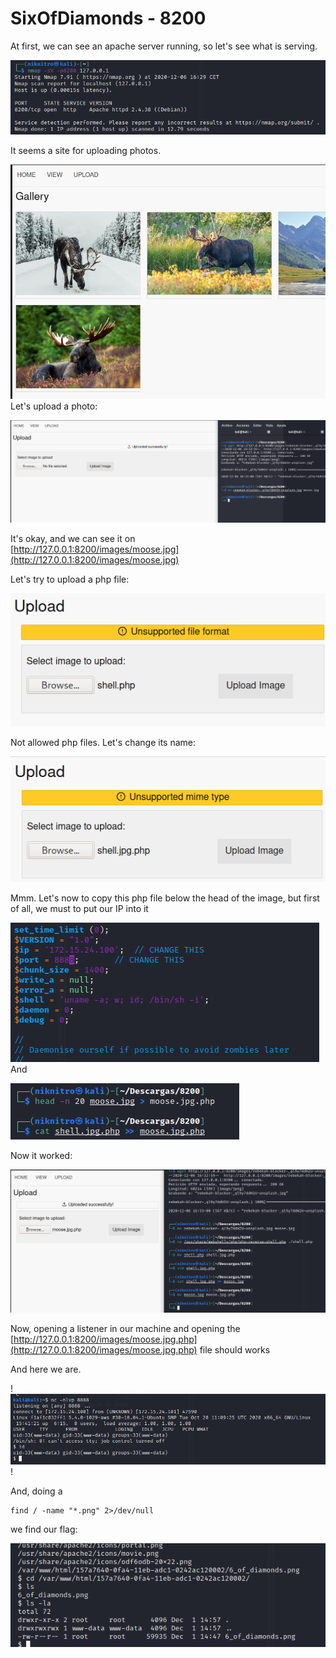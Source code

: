 # SixOfDiamonds - 8200

At first, we can see an apache server running, so let's see what is serving.  

![images\3-1.png](images\3-1.png) 

It seems a site for uploading photos.  

![images\3-2.png](images\3-2.png) 
Let's upload a photo:  

![images\3-3.png](images\3-3.png) 

It's okay, and we can see it on  
[http://127.0.0.1:8200/images/moose.jpg](http://127.0.0.1:8200/images/moose.jpg)  

Let's try to upload a php file:  


![images\3-4.png](images\3-4.png)

Not allowed php files. Let's change its name:  

![images\3-5.png](images\3-5.png)

Mmm. Let's now to copy this php file below the head of the image, but first of all, we must to put our IP into it  


![images\3-6.png](images\3-6.png)
And  

![images\3-7.png](images\3-7.png)
 
Now it worked:  

![images\3-8.png](images\3-8.png)  

Now, opening a listener in our machine and opening the  
[http://127.0.0.1:8200/images/moose.jpg.php](http://127.0.0.1:8200/images/moose.jpg.php) file should works  

And here we are.  

!![images\3-9.png](images\3-9.png)
!  

And, doing a 
```
find / -name "*.png" 2>/dev/null
```
we find our flag:  

![images\3-10.png](images\3-10.png)
